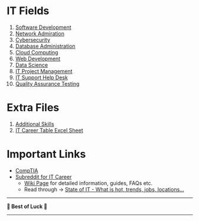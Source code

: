 # IT Fields

1. [Software Development](Software%20Development.md)
2. [Network Admiration](Network%20Admiration.md)
3. [Cybersecurity](Cybersecurity.md)
4. [Database Administration](Database%20Administration.md)
5. [Cloud Computing](Cloud%20Computing.md)
6. [Web Development](Web%20Development.md)
7. [Data Science](Data%20Science.md)
8. [IT Project Management](IT%20Project%20Management.md)
9. [IT Support Help Desk](IT%20Support%20Help%20Desk.md)
10. [Quality Assurance Testing](Quality%20Assurance%20Testing.md)

# Extra Files

1. [Additional Skills](Additional%20Skills.md)
2. [IT Career Table Excel Sheet](IT%20Career%20Table.xlsx)

# Important Links

- [CompTIA](https://www.comptia.org/)
- [Subreddit for IT Career](https://www.reddit.com/r/ITCareerQuestions/)
  - [Wiki Page](https://www.reddit.com/r/ITCareerQuestions/wiki/index/) for detailed information, guides, FAQs etc.
  - Read through → [State of IT - What is hot, trends, jobs, locations...](https://www.reddit.com/r/ITCareerQuestions/comments/18y8vng/january_2024_state_of_it_what_is_hot_trends_jobs/)


---

**🌟 Best of Luck 🌟**

---
